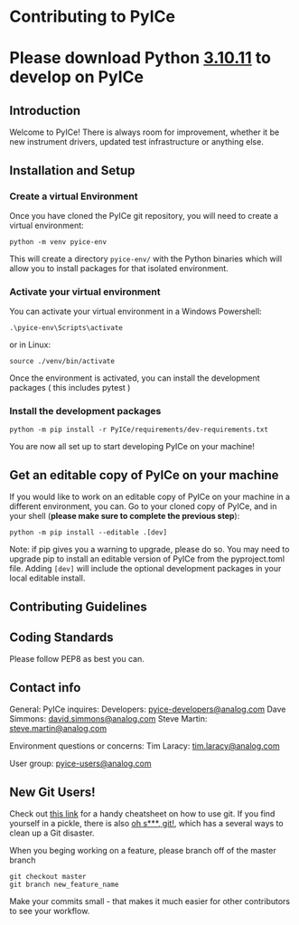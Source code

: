 # Contributing to PyICe
# Please download Python [3.10.11](https://www.python.org/downloads/release/python-31011/) to develop on PyICe 
## Introduction
Welcome to PyICe!  There is always room for improvement, whether it be new instrument
drivers, updated test infrastructure or anything else. 

## Installation and Setup

### Create a virtual Environment
Once you have cloned the PyICe git repository, you will need to create a 
virtual environment:
```commandline
python -m venv pyice-env 
```
This will create a directory `pyice-env/` with the Python binaries which will allow
you to install packages for that isolated environment. 
### Activate your virtual environment 
You can activate your virtual environment in a Windows Powershell:
```commandline
.\pyice-env\Scripts\activate
```
or in Linux:
```commandline
source ./venv/bin/activate
```
Once the environment is activated, you can install the development packages (
this includes pytest
)

### Install the development packages

```commandline
python -m pip install -r PyICe/requirements/dev-requirements.txt
```
You are now all set up to start developing PyICe on your machine! 

## Get an editable copy of PyICe on your machine
If you would like to work on an editable copy of PyICe on your machine in 
a different environment, you can. Go to your cloned copy of PyICe, and in your shell
(**please make sure to complete the previous step**):
```commandline
python -m pip install --editable .[dev]
```
Note: if pip gives you a warning to upgrade, please do so. You may need to upgrade 
pip to install an editable version of PyICe from the pyproject.toml file.
Adding `[dev]` will include the optional development packages in your local 
editable install. 


## Contributing Guidelines


## Coding Standards
Please follow PEP8 as best you can.

## Contact info
General: PyICe inquires:
    Developers: pyice-developers@analog.com
    Dave Simmons: david.simmons@analog.com
    Steve Martin: steve.martin@analog.com 

Environment questions or concerns:
    Tim Laracy: tim.laracy@analog.com

User group:
	pyice-users@analog.com


## New Git Users!

Check out [this link](https://education.github.com/git-cheat-sheet-education.pdf)
for a handy cheatsheet on how to use git.  If you find yourself in a pickle, 
there is also [oh s***, git!](https://ohshitgit.com/), which has a several ways to
clean up a Git disaster.

When you beging working on a feature, please branch off of the master branch
```commandline
git checkout master
git branch new_feature_name
```
Make your commits small - that makes it much easier for other contributors to
see your workflow. 